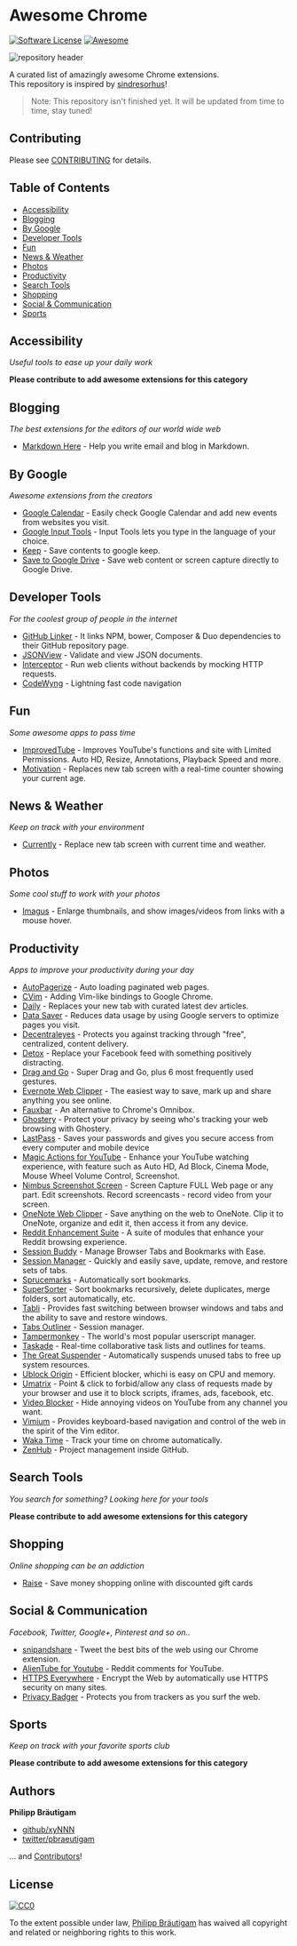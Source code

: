 # Awesome Chrome

[![Software License](https://img.shields.io/badge/license-CC0%201.0%20Universal-brightgreen.svg?style=flat-square)](LICENSE)
[![Awesome](https://cdn.rawgit.com/sindresorhus/awesome/d7305f38d29fed78fa85652e3a63e154dd8e8829/media/badge.svg)](https://github.com/sindresorhus/awesome)

![repository header](https://raw.githubusercontent.com/xyNNN/awesome-chrome/master/files/header.jpg?token=AB1yFkfxzIWuiVQ_gK-BcUi97mlI4B3sks5WBZlmwA%3D%3D)

A curated list of amazingly awesome Chrome extensions.  
This repository is inspired by [sindresorhus](https://github.com/sindresorhus)!

> Note: This repository isn't finished yet. It will be updated from time to time, stay tuned!

## Contributing
Please see [CONTRIBUTING](https://github.com/xyNNN/awesome-mac/blob/master/CONTRIBUTING.md) for details.

## Table of Contents
- [Accessibility](#accessibility)
- [Blogging](#blogging)
- [By Google](#by-google)
- [Developer Tools](#developer-tools)
- [Fun](#fun)
- [News & Weather](#news--weather)
- [Photos](#photos)
- [Productivity](#productivity)
- [Search Tools](#search-tools)
- [Shopping](#shopping)
- [Social & Communication](#social--communication)
- [Sports](#sports)

## Accessibility
*Useful tools to ease up your daily work*

**Please contribute to add awesome extensions for this category**

## Blogging
*The best extensions for the editors of our world wide web*

* [Markdown Here](https://markdown-here.com/) - Help you write email and blog in Markdown.

## By Google
*Awesome extensions from the creators*

* [Google Calendar](https://chrome.google.com/webstore/detail/google-calendar-by-google/gmbgaklkmjakoegficnlkhebmhkjfich) - Easily check Google Calendar and add new events from websites you visit.
* [Google Input Tools](https://chrome.google.com/webstore/detail/google-input-tools/mclkkofklkfljcocdinagocijmpgbhab) - Input Tools lets you type in the language of your choice.
* [Keep](https://chrome.google.com/webstore/detail/google-keep-chrome-extens/lpcaedmchfhocbbapmcbpinfpgnhiddi) - Save contents to google keep.
* [Save to Google Drive](https://chrome.google.com/webstore/detail/save-to-google-drive/gmbmikajjgmnabiglmofipeabaddhgne) - Save web content or screen capture directly to Google Drive.

## Developer Tools
*For the coolest group of people in the internet*

* [GitHub Linker](https://chrome.google.com/webstore/detail/github-linker/jlmafbaeoofdegohdhinkhilhclaklkp) - It links NPM, bower, Composer & Duo dependencies to their GitHub repository page.
* [JSONView](https://chrome.google.com/webstore/detail/jsonview/chklaanhfefbnpoihckbnefhakgolnmc) - Validate and view JSON documents.
* [Interceptor](https://chrome.google.com/webstore/detail/interceptor/enenfaicdcfgcnjmiigcjbmlbaoapnen) - Run web clients without backends by mocking HTTP requests.
* [CodeWyng](https://chrome.google.com/webstore/detail/codewyng/njkkfaliiinmkcckepjdmgbmjljfdeee) - Lightning fast code navigation

## Fun
*Some awesome apps to pass time*

* [ImprovedTube](https://chrome.google.com/webstore/detail/improvedtube-youtube-exte/bnomihfieiccainjcjblhegjgglakjdd) - Improves YouTube's functions and site with Limited Permissions. Auto HD, Resize, Annotations, Playback Speed and more.
* [Motivation](https://chrome.google.com/webstore/detail/motivation/ofdgfpchbidcgncgfpdlpclnpaemakoj) - Replaces new tab screen with a real-time counter showing your current age.

## News & Weather
*Keep on track with your environment*

* [Currently](https://chrome.google.com/webstore/detail/currently/ojhmphdkpgbibohbnpbfiefkgieacjmh) - Replace new tab screen with current time and weather.

## Photos
*Some cool stuff to work with your photos*

* [Imagus](https://chrome.google.com/webstore/detail/imagus/immpkjjlgappgfkkfieppnmlhakdmaab) - Enlarge thumbnails, and show images/videos from links with a mouse hover.

## Productivity
*Apps to improve your productivity during your day*

* [AutoPagerize](https://chrome.google.com/webstore/detail/autopagerize/igiofjhpmpihnifddepnpngfjhkfenbp) - Auto loading paginated web pages.
* [CVim](https://chrome.google.com/webstore/detail/cvim/ihlenndgcmojhcghmfjfneahoeklbjjh) - Adding Vim-like bindings to Google Chrome.
* [Daily](https://chrome.google.com/webstore/detail/daily-20-source-for-busy/jlmpjdjjbgclbocgajdjefcidcncaied) - Replaces your new tab with curated latest dev articles. 
* [Data Saver](https://chrome.google.com/webstore/detail/data-saver/pfmgfdlgomnbgkofeojodiodmgpgmkac) - Reduces data usage by using Google servers to optimize pages you visit.
* [Decentraleyes](https://chrome.google.com/webstore/detail/decentraleyes/ldpochfccmkkmhdbclfhpagapcfdljkj) - Protects you against tracking through "free", centralized, content delivery.
* [Detox](http://usedetox.com) - Replace your Facebook feed with something positively distracting.
* [Drag and Go](https://chrome.google.com/webstore/detail/drag-and-go/jaikcnhlohebodlpkmjepipngegjbfpg) - Super Drag and Go, plus 6 most frequently used gestures.
* [Evernote Web Clipper](https://evernote.com/intl/de/webclipper/) - The easiest way to save, mark up and share anything you see online.
* [Fauxbar](https://chrome.google.com/webstore/detail/fauxbar/hibkhcnpkakjniplpfblaoikiggkopka) - An alternative to Chrome's Omnibox. 
* [Ghostery](https://chrome.google.com/webstore/detail/ghostery/mlomiejdfkolichcflejclcbmpeaniij) - Protect your privacy by seeing who's tracking your web browsing with Ghostery.
* [LastPass](https://chrome.google.com/webstore/detail/lastpass-free-password-ma/hdokiejnpimakedhajhdlcegeplioahd) - Saves your passwords and gives you secure access from every computer and mobile device
* [Magic Actions for YouTube](https://chrome.google.com/webstore/detail/magic-actions-for-youtube/abjcfabbhafbcdfjoecdgepllmpfceif) - Enhance your YouTube watching experience, with feature such as Auto HD, Ad Block, Cinema Mode, Mouse Wheel Volume Control, Screenshot.
* [Nimbus Screenshot Screen](https://chrome.google.com/webstore/detail/nimbus-screenshot-screen/bpconcjcammlapcogcnnelfmaeghhagj) - Screen Capture FULL Web page or any part. Edit screenshots. Record screencasts - record video from your screen.
* [OneNote Web Clipper](https://chrome.google.com/webstore/detail/onenote-web-clipper/gojbdfnpnhogfdgjbigejoaolejmgdhk) - Save anything on the web to OneNote. Clip it to OneNote, organize and edit it, then access it from any device.
* [Reddit Enhancement Suite](https://chrome.google.com/webstore/detail/reddit-enhancement-suite/kbmfpngjjgdllneeigpgjifpgocmfgmb) - A suite of modules that enhance your Reddit browsing experience.
* [Session Buddy](https://chrome.google.com/webstore/detail/session-buddy/edacconmaakjimmfgnblocblbcdcpbko) - Manage Browser Tabs and Bookmarks with Ease.
* [Session Manager](https://chrome.google.com/webstore/detail/session-manager/mghenlmbmjcpehccoangkdpagbcbkdpc) - Quickly and easily save, update, remove, and restore sets of tabs.
* [Sprucemarks](https://chrome.google.com/webstore/detail/sprucemarks/fakeocdnmmmnokabaiflppclocckihoj) - Automatically sort bookmarks.
* [SuperSorter](https://chrome.google.com/webstore/detail/supersorter/hjebfgojnlefhdgmomncgjglmdckngij) - Sort bookmarks recursively, delete duplicates, merge folders, sort automatically, etc.
* [Tabli](https://www.gettabli.com/) - Provides fast switching between browser windows and tabs and the ability to save and restore windows.
* [Tabs Outliner](https://chrome.google.com/webstore/detail/tabs-outliner/eggkanocgddhmamlbiijnphhppkpkmkl) - Session manager.
* [Tampermonkey](https://chrome.google.com/webstore/detail/tampermonkey/dhdgffkkebhmkfjojejmpbldmpobfkfo) - The world's most popular userscript manager.
* [Taskade](https://www.taskade.com) - Real-time collaborative task lists and outlines for teams.
* [The Great Suspender](https://chrome.google.com/webstore/detail/the-great-suspender/klbibkeccnjlkjkiokjodocebajanakg) - Automatically suspends unused tabs to free up system resources.
* [Ublock Origin](https://chrome.google.com/webstore/detail/ublock-origin/cjpalhdlnbpafiamejdnhcphjbkeiagm) - Efficient blocker, whichi is easy on CPU and memory.
* [Umatrix](https://chrome.google.com/webstore/detail/umatrix/ogfcmafjalglgifnmanfmnieipoejdcf) - Point & click to forbid/allow any class of requests made by your browser and use it to block scripts, iframes, ads, facebook, etc.
* [Video Blocker](https://chrome.google.com/webstore/detail/video-blocker/jknkjnpcbbgcbdbaampbjlhkcghmgfhk) - Hide annoying videos on YouTube from any channel you want.
* [Vimium](https://github.com/philc/vimium) - Provides keyboard-based navigation and control of the web in the spirit of the Vim editor.
* [Waka Time](https://chrome.google.com/webstore/detail/wakatime/jnbbnacmeggbgdjgaoojpmhdlkkpblgi) - Track your time on chrome automatically.
* [ZenHub](https://www.zenhub.io) - Project management inside GitHub.

## Search Tools
*You search for something? Looking here for your tools*

**Please contribute to add awesome extensions for this category**

## Shopping
*Online shopping can be an addiction*

* [Raise](https://chrome.google.com/webstore/detail/raisecom-extension/kknoembcnnnhefehcmegppchcmggaafo) - Save money shopping online with discounted gift cards

## Social & Communication
*Facebook, Twitter, Google+, Pinterest and so on..*

* [snipandshare](http://www.snipandshare.com) - Tweet the best bits of the web using our Chrome extension.
* [AlienTube for Youtube](https://chrome.google.com/webstore/detail/alientube-for-youtube/opgodjgjgojjkhlmmhdlojfehcemknnp) - Reddit comments for YouTube.
* [HTTPS Everywhere](https://chrome.google.com/webstore/detail/https-everywhere/gcbommkclmclpchllfjekcdonpmejbdp) - Encrypt the Web by automatically use HTTPS security on many sites.
* [Privacy Badger](https://chrome.google.com/webstore/detail/privacy-badger/pkehgijcmpdhfbdbbnkijodmdjhbjlgp) - Protects you from trackers as you surf the web.

## Sports
*Keep on track with your favorite sports club*

**Please contribute to add awesome extensions for this category**

## Authors

**Philipp Bräutigam**

+ [github/xyNNN](https://github.com/xyNNN)
+ [twitter/pbraeutigam](http://twitter.com/pbraeutigam)

... and [Contributors](https://github.com/xyNNN/awesome-mac/graphs/contributors)!

## License
[![CC0](http://i.creativecommons.org/p/zero/1.0/88x31.png)](http://creativecommons.org/publicdomain/zero/1.0/)

To the extent possible under law, [Philipp Bräutigam](https://philipp-braeutigam.de) has waived all copyright and related or neighboring rights to this work.
